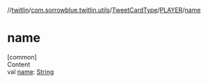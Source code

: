 //[twitlin](../../../index.md)/[com.sorrowblue.twitlin.utils](../../index.md)/[TweetCardType](../index.md)/[PLAYER](index.md)/[name](name.md)



# name  
[common]  
Content  
val [name](name.md): [String](https://kotlinlang.org/api/latest/jvm/stdlib/kotlin/-string/index.html)  



